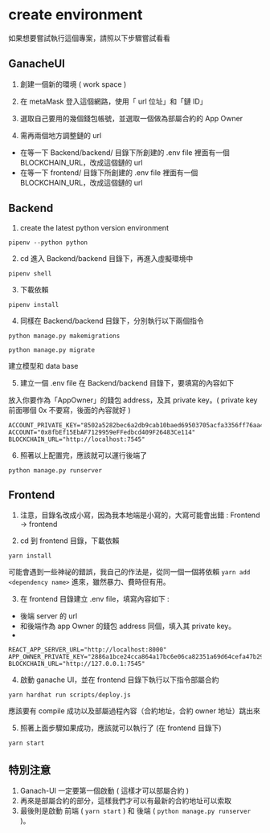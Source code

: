 # create environment

如果想要嘗試執行這個專案，請照以下步驟嘗試看看

## GanacheUI

1. 創建一個新的環境 ( work space )

2. 在 metaMask 登入這個網路，使用「 url 位址」和「鏈 ID」

3. 選取自己要用的幾個錢包帳號，並選取一個做為部屬合約的 App Owner

4. 需再兩個地方調整鏈的 url
   
- 在等一下 Backend/backend/ 目錄下所創建的 .env file 裡面有一個 BLOCKCHAIN_URL，改成這個鏈的 url
- 在等一下 frontend/ 目錄下所創建的 .env file 裡面有一個 BLOCKCHAIN_URL，改成這個鏈的 url

## Backend

1. create the latest python version environment

```shell
pipenv --python python
```

2. cd 進入 Backend/backend 目錄下，再進入虛擬環境中

```shell
pipenv shell
```

3. 下載依賴
   
```shell
pipenv install
```

4. 同樣在 Backend/backend 目錄下，分別執行以下兩個指令

```shell
python manage.py makemigrations
```

```shell
python manage.py migrate
```

建立模型和 data base

5. 建立一個 .env file 在 Backend/backend 目錄下，要填寫的內容如下

放入你要作為「AppOwner」的錢包 address，及其 private key。( private key 前面哪個 0x 不要寫，後面的內容就好 )

```plain
ACCOUNT_PRIVATE_KEY="8502a5282bec6a2db9cab10baed69503705acfa3356ff76aa40454a95453b830"
ACCOUNT="0x8fbEf15EbAF7129959eFFedbcd409F26483Ce114" 
BLOCKCHAIN_URL="http://localhost:7545"
```

6. 照著以上配置完，應該就可以運行後端了

```shell
python manage.py runserver
```

## Frontend

1. 注意，目錄名改成小寫，因為我本地端是小寫的，大寫可能會出錯 : Frontend -> frontend

2. cd 到 frontend 目錄，下載依賴

```shell
yarn install
```

可能會遇到一些神祕的錯誤，我自己的作法是，從同一個一個將依賴 `yarn add <dependency name>` 進來，雖然暴力、費時但有用。

3. 在 frontend 目錄建立 .env file，填寫內容如下 : 

- 後端 server 的 url    
- 和後端作為 app Owner 的錢包 address 同個，填入其 private key。
- 
```plain
REACT_APP_SERVER_URL="http://localhost:8000"
APP_OWNER_PRIVATE_KEY="2886a1bce24cca864a17bc6e06ca82351a69d64cefa47b29ef9654b72c9ae86b"
BLOCKCHAIN_URL="http://127.0.0.1:7545"
```

4. 啟動 ganache UI，並在 frontend 目錄下執行以下指令部屬合約

```shell
yarn hardhat run scripts/deploy.js
```
應該要有 compile 成功以及部屬過程內容（合約地址，合約 owner 地址）跳出來

5. 照著上面步驟如果成功，應該就可以執行了 (在 frontend 目錄下)

```shell
yarn start
```

## 特別注意

1.  Ganach-UI 一定要第一個啟動 ( 這樣才可以部屬合約 )
2.  再來是部屬合約的部分，這樣我們才可以有最新的合約地址可以索取
3.  最後則是啟動 前端 ( `yarn start` ) 和 後端 ( `python manage.py runserver` )。


